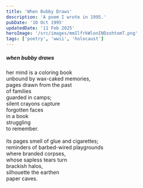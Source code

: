 ```yaml
---
title: 'When Bubby Draws'
description: 'A poem I wrote in 1995.'
pubDate: '10 Oct 1995'
updatedDate: '11 Feb 2025'
heroImage: '/src/images/mmIlfrkWlonINDzohtomT.png'
tags: ['poetry', 'wwii', 'holocaust']
---
```


##### when bubby draws

her mind is a coloring book<br/>
unbound by wax-caked memories,<br/>
pages drawn from the past<br/>
of families<br/>
guarded in camps;<br/>
silent crayons capture<br/>
forgotten faces<br/>
in a book<br/>
struggling<br/>
to remember.
<br/>
<br/>
its pages smell of glue and cigarettes;<br/>
reminders of barbed-wired playgrounds<br/>
where branded corpses,<br/>
whose sapless tears turn<br/>
brackish halos,<br/>
silhouette the earthen<br/>
paper caves.
